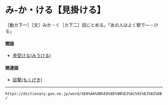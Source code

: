 # み‐か・ける【見掛ける】

［動カ下一］［文］みか・く［カ下二］目にとめる。「あの人はよく駅で―・ける」

#### 類語

-   [見受ける(みうける)](https://dictionary.goo.ne.jp/word/%E8%A6%8B%E5%8F%97%E3%81%91%E3%82%8B/#jn-210824)

#### 関連語

-   [目撃(もくげき)](https://dictionary.goo.ne.jp/word/%E7%9B%AE%E6%92%83/#jn-218863)

---
`https://dictionary.goo.ne.jp/word/%E8%A6%8B%E6%8E%9B%E3%81%91%E3%82%8B/`